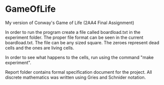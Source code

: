 # GameOfLife
My version of Conway's Game of Life (2AA4 Final Assignment)

In order to run the program create a file called boardload.txt in the experiment folder. 
The proper file format can be seen in the current boardload.txt.
The file can be any sized square. The zeroes represent dead cells and the ones are living cells.

In order to see what happens to the cells, run using the command "make experiment".

Report folder contains formal specification document for the project. 
All discrete mathematics was written using Gries and Schnider notation.
